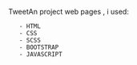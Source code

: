 TweetAn project web pages , i used:
      
      
       - HTML
       - CSS
       - SCSS
       - BOOTSTRAP
       - JAVASCRIPT
